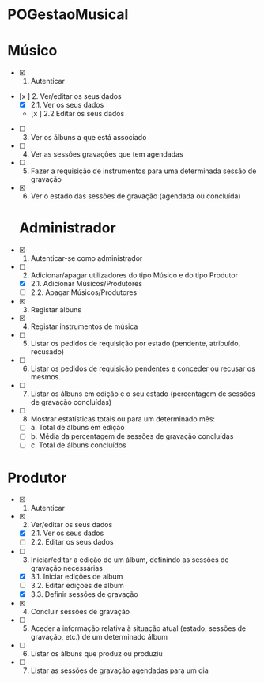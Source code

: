 # POGestaoMusical

   # Músico
  - [X] 1. Autenticar 
  - [x ] 2. Ver/editar os seus dados
    - [X] 2.1. Ver os seus dados
    - [x ] 2.2 Editar os seus dados 
  - [ ] 3. Ver os álbuns a que está associado
  - [ ] 4. Ver as sessões gravações que tem agendadas
  - [ ] 5. Fazer a requisição de instrumentos para uma determinada sessão de gravação
  - [X] 6. Ver o estado das sessões de gravação (agendada ou concluída) 

    # Administrador
  - [X] 1. Autenticar-se como administrador
  - [ ] 2. Adicionar/apagar utilizadores do tipo Músico e do tipo Produtor
    - [X] 2.1. Adicionar Músicos/Produtores
    - [ ] 2.2. Apagar Músicos/Produtores
  - [X] 3. Registar álbuns
  - [X] 4. Registar instrumentos de música
  - [ ] 5. Listar os pedidos de requisição por estado (pendente, atribuído, recusado)
  - [ ] 6. Listar os pedidos de requisição pendentes e conceder ou recusar os mesmos.
  - [ ] 7. Listar os álbuns em edição e o seu estado (percentagem de sessões de gravação
    concluídas)
  - [ ] 8. Mostrar estatísticas totais ou para um determinado mês:
    - [ ] a. Total de álbuns em edição
    - [ ] b. Média da percentagem de sessões de gravação concluídas
    - [ ] c. Total de álbuns concluídos 
 
 # Produtor
  - [X] 1. Autenticar
  - [X] 2. Ver/editar os seus dados
    - [x] 2.1. Ver os seus dados
    - [ ] 2.2. Editar os seus dados 
  - [ ] 3. Iniciar/editar a edição de um álbum, definindo as sessões de gravação
    necessárias
    - [X] 3.1. Iniciar edições de album
    - [ ] 3.2. Editar ediçoes de album
    - [X] 3.3. Definir sessões de gravação
  - [X] 4. Concluir sessões de gravação
  - [ ] 5. Aceder a informação relativa à situação atual (estado, sessões de gravação,
    etc.) de um determinado álbum
  - [ ] 6. Listar os álbuns que produz ou produziu
  - [ ] 7. Listar as sessões de gravação agendadas para um dia 
